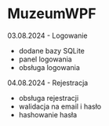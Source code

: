 # MuzeumWPF
03.08.2024 - Logowanie
- dodane bazy SQLite
- panel logowania
- obsługa logowania

04.08.2024 - Rejestracja
- obsługa rejestracji
- walidacja na email i hasło
- hashowanie hasła